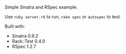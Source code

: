 Simple Sinatra and RSpec example.

Use `ruby server.rb` to run, `rake spec` or `autospec` to test.

Built with: 

* Sinatra 0.9.2
* Rack::Test 0.4.0
* RSpec 1.2.7

